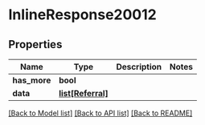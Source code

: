 # InlineResponse20012

## Properties
Name | Type | Description | Notes
------------ | ------------- | ------------- | -------------
**has_more** | **bool** |  | 
**data** | [**list[Referral]**](Referral.md) |  | 

[[Back to Model list]](../README.md#documentation-for-models) [[Back to API list]](../README.md#documentation-for-api-endpoints) [[Back to README]](../README.md)


